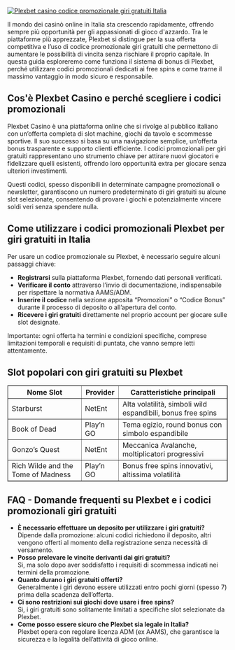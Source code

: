 [![Plexbet casino codice promozionale giri gratuiti Italia](https://123-caf.pages.dev/gitsignup.png)](https://vrmoo.ru/Bt82HjjY)

<p>Il mondo dei casinò online in Italia sta crescendo rapidamente, offrendo sempre più opportunità per gli appassionati di gioco d'azzardo. Tra le piattaforme più apprezzate, Plexbet si distingue per la sua offerta competitiva e l’uso di codice promozionale giri gratuiti che permettono di aumentare le possibilità di vincita senza rischiare il proprio capitale. In questa guida esploreremo come funziona il sistema di bonus di Plexbet, perché utilizzare codici promozionali dedicati ai free spins e come trarne il massimo vantaggio in modo sicuro e responsabile.</p>  <h2>Cos'è Plexbet Casino e perché scegliere i codici promozionali</h2> <p>Plexbet Casino è una piattaforma online che si rivolge al pubblico italiano con un’offerta completa di slot machine, giochi da tavolo e scommesse sportive. Il suo successo si basa su una navigazione semplice, un’offerta bonus trasparente e supporto clienti efficiente. I codici promozionali per giri gratuiti rappresentano uno strumento chiave per attirare nuovi giocatori e fidelizzare quelli esistenti, offrendo loro opportunità extra per giocare senza ulteriori investimenti.</p> <p>Questi codici, spesso disponibili in determinate campagne promozionali o newsletter, garantiscono un numero predeterminato di giri gratuiti su alcune slot selezionate, consentendo di provare i giochi e potenzialmente vincere soldi veri senza spendere nulla.</p>  <h2>Come utilizzare i codici promozionali Plexbet per giri gratuiti in Italia</h2> <p>Per usare un codice promozionale su Plexbet, è necessario seguire alcuni passaggi chiave:</p> <ul>   <li><strong>Registrarsi</strong> sulla piattaforma Plexbet, fornendo dati personali verificati.</li>   <li><strong>Verificare il conto</strong> attraverso l’invio di documentazione, indispensabile per rispettare la normativa AAMS/ADM.</li>   <li><strong>Inserire il codice</strong> nella sezione apposita “Promozioni” o “Codice Bonus” durante il processo di deposito o all’apertura del conto.</li>   <li><strong>Ricevere i giri gratuiti</strong> direttamente nel proprio account per giocare sulle slot designate.</li> </ul>  <p>Importante: ogni offerta ha termini e condizioni specifiche, comprese limitazioni temporali e requisiti di puntata, che vanno sempre letti attentamente.</p>  <h2>Slot popolari con giri gratuiti su Plexbet</h2> <table border="1" cellpadding="8" cellspacing="0">   <thead>     <tr>       <th>Nome Slot</th>       <th>Provider</th>       <th>Caratteristiche principali</th>     </tr>   </thead>   <tbody>     <tr>       <td>Starburst</td>       <td>NetEnt</td>       <td>Alta volatilità, simboli wild espandibili, bonus free spins</td>     </tr>     <tr>       <td>Book of Dead</td>       <td>Play’n GO</td>       <td>Tema egizio, round bonus con simbolo espandibile</td>     </tr>     <tr>       <td>Gonzo’s Quest</td>       <td>NetEnt</td>       <td>Meccanica Avalanche, moltiplicatori progressivi</td>     </tr>     <tr>       <td>Rich Wilde and the Tome of Madness</td>       <td>Play’n GO</td>       <td>Bonus free spins innovativi, altissima volatilità</td>     </tr>   </tbody> </table>  <h2>FAQ - Domande frequenti su Plexbet e i codici promozionali giri gratuiti</h2> <ul>   <li><strong>È necessario effettuare un deposito per utilizzare i giri gratuiti?</strong><br>Dipende dalla promozione: alcuni codici richiedono il deposito, altri vengono offerti al momento della registrazione senza necessità di versamento.</li>   <li><strong>Posso prelevare le vincite derivanti dai giri gratuiti?</strong><br>Sì, ma solo dopo aver soddisfatto i requisiti di scommessa indicati nei termini della promozione.</li>   <li><strong>Quanto durano i giri gratuiti offerti?</strong><br>Generalmente i giri devono essere utilizzati entro pochi giorni (spesso 7) prima della scadenza dell’offerta.</li>   <li><strong>Ci sono restrizioni sui giochi dove usare i free spins?</strong><br>Sì, i giri gratuiti sono solitamente limitati a specifiche slot selezionate da Plexbet.</li>   <li><strong>Come posso essere sicuro che Plexbet sia legale in Italia?</strong><br>Plexbet opera con regolare licenza ADM (ex AAMS), che garantisce la sicurezza e la legalità dell’attività di gioco online.</li> </ul>